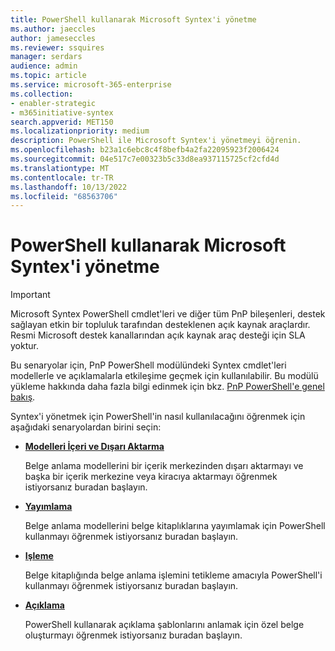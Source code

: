 ```yaml
---
title: PowerShell kullanarak Microsoft Syntex'i yönetme
ms.author: jaeccles
author: jameseccles
ms.reviewer: ssquires
manager: serdars
audience: admin
ms.topic: article
ms.service: microsoft-365-enterprise
ms.collection:
- enabler-strategic
- m365initiative-syntex
search.appverid: MET150
ms.localizationpriority: medium
description: PowerShell ile Microsoft Syntex'i yönetmeyi öğrenin.
ms.openlocfilehash: b23a1c6ebc8c4f8befb4a2fa22095923f2006424
ms.sourcegitcommit: 04e517c7e00323b5c33d8ea937115725cf2cfd4d
ms.translationtype: MT
ms.contentlocale: tr-TR
ms.lasthandoff: 10/13/2022
ms.locfileid: "68563706"
---
```

# <a name="manage-microsoft-syntex-by-using-powershell"></a>PowerShell kullanarak Microsoft Syntex'i yönetme

> [!IMPORTANT]
> Microsoft Syntex PowerShell cmdlet'leri ve diğer tüm PnP bileşenleri, destek sağlayan etkin bir topluluk tarafından desteklenen açık kaynak araçlardır. Resmi Microsoft destek kanallarından açık kaynak araç desteği için SLA yoktur.

Bu senaryolar için, PnP PowerShell modülündeki Syntex cmdlet'leri modellerle ve açıklamalarla etkileşime geçmek için kullanılabilir. Bu modülü yükleme hakkında daha fazla bilgi edinmek için bkz. [PnP PowerShell'e genel bakış](/powershell/sharepoint/sharepoint-pnp/sharepoint-pnp-cmdlets).

Syntex'i yönetmek için PowerShell'in nasıl kullanılacağını öğrenmek için aşağıdaki senaryolardan birini seçin:

- [**Modelleri İçeri ve Dışarı Aktarma**](powershell-syntex-import-export.md)

    Belge anlama modellerini bir içerik merkezinden dışarı aktarmayı ve başka bir içerik merkezine veya kiracıya aktarmayı öğrenmek istiyorsanız buradan başlayın.

- [**Yayımlama**](powershell-syntex-publishing.md)

    Belge anlama modellerini belge kitaplıklarına yayımlamak için PowerShell kullanmayı öğrenmek istiyorsanız buradan başlayın.

- [**Işleme**](powershell-syntex-processing.md)

    Belge kitaplığında belge anlama işlemini tetikleme amacıyla PowerShell'i kullanmayı öğrenmek istiyorsanız buradan başlayın.

- [**Açıklama**](powershell-syntex-explanations.md)

    PowerShell kullanarak açıklama şablonlarını anlamak için özel belge oluşturmayı öğrenmek istiyorsanız buradan başlayın.

